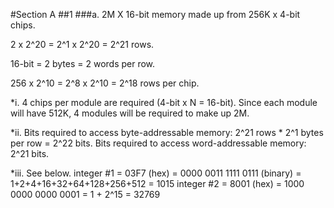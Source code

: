 #Section A
##1
###a.
2M X 16-bit memory made up from 256K x 4-bit chips.

2 x 2^20 = 2^1 x 2^20 = 2^21 rows.

16-bit = 2 bytes = 2 words per row.

256 x 2^10 = 2^8 x 2^10 = 2^18 rows per chip.

*i. 4 chips per module are required (4-bit x N = 16-bit).  Since each module will have 512K, 4 modules will be required to make up 2M.

*ii. Bits required to access byte-addressable memory: 2^21 rows * 2^1 bytes per row = 2^22 bits.  Bits required to access word-addressable memory: 2^21 bits.

*iii. See below.
integer #1 = 03F7 (hex) = 0000 0011 1111 0111 (binary) = 1+2+4+16+32+64+128+256+512 = 1015
integer #2 = 8001 (hex) = 1000 0000 0000 0001 = 1 + 2^15 = 32769
